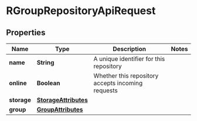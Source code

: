 # RGroupRepositoryApiRequest

## Properties
Name | Type | Description | Notes
------------ | ------------- | ------------- | -------------
**name** | **String** | A unique identifier for this repository | 
**online** | **Boolean** | Whether this repository accepts incoming requests | 
**storage** | [**StorageAttributes**](StorageAttributes.md) |  | 
**group** | [**GroupAttributes**](GroupAttributes.md) |  | 
